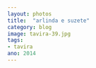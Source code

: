 ```yaml
---
layout: photos
title:  "arlinda e suzete"
category: blog
image: tavira-39.jpg
tags:
- tavira
ano: 2014
---
```




